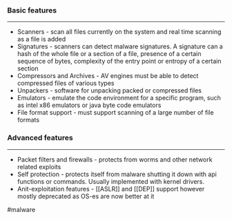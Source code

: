 
### Basic features
----
- Scanners - scan all files currently on the system and real time scanning as a file is added
- Signatures - scanners can detect malware signatures. A signature can a hash of the whole file or a section of a file, presence of a certain sequence of bytes, complexity of the entry point or entropy of a certain section
- Compressors and Archives - AV engines must be able to detect compressed files of various types
- Unpackers - software for unpacking packed or compressed files
- Emulators - emulate the code environment for a specific program, such as intel x86 emulators or java byte code emulators
- File format support - must support scanning of a large number of file formats

### Advanced features
----
- Packet filters and firewalls - protects from worms and other network related exploits
- Self protection - protects itself from malware shutting it down with api functions or commands. Usually implemented with kernel drivers.
- Anit-exploitation features - [[ASLR]] and [[DEP]] support however mostly deprecated as OS-es are now better at it

#malware